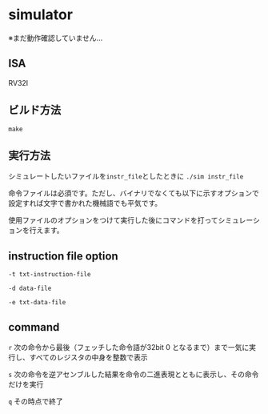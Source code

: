 # simulator

※まだ動作確認していません...

## ISA

RV32I

## ビルド方法

`make`

## 実行方法

シミュレートしたいファイルを`instr_file`としたときに
`./sim instr_file`

命令ファイルは必須です。ただし、バイナリでなくても以下に示すオプションで設定すれば文字で書かれた機械語でも平気です。
  
使用ファイルのオプションをつけて実行した後にコマンドを打ってシミュレーションを行えます。  
  
## instruction file option

`-t txt-instruction-file`

`-d data-file`

`-e txt-data-file`

## command

`r` 次の命令から最後（フェッチした命令語が32bit 0 となるまで）まで一気に実行し、すべてのレジスタの中身を整数で表示

`s` 次の命令を逆アセンブルした結果を命令の二進表現とともに表示し、その命令だけを実行

`q` その時点で終了
